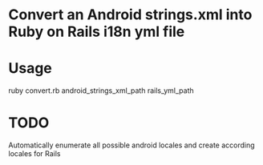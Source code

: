 <h1>Convert an Android strings.xml into Ruby on Rails i18n yml file</h1>
<h1>Usage</h1>
ruby convert.rb android_strings_xml_path rails_yml_path
<h1>TODO</h1>
Automatically enumerate all possible android locales and create according locales for Rails